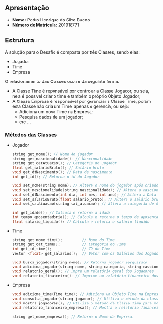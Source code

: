 ## Apresentação
- **Nome:** Pedro Henrique da Silva Bueno
- **Número de Matrícula:** 201918771

## Estrutura
A solução para o Desafio é composta por três Classes, sendo elas:

- Jogador
- Time
- Empresa

O relacionamento das Classes ocorre da seguinte forma:
- A Classe Time é reponsável por controlar a Classe Jogador, ou seja, nela é possível criar o time e também o próprio Objeto Jogador;
- A Classe Empresa é responsável por gerenciar a Classe Time, porém esta Classe não cria um Time, apenas o gerencia, ou seja:
    - Adiciona um novo Time na Empresa;
    - Pesquisa dados de um jogador;
    - etc ...

### Métodos das Classes
- Jogador
    ```c++
    string get_nome(); // Nome do jogador
    string get_nascionalidade(); // Nascionalidade
    string get_catAtuacao(); // Categoria do Jogador
    float get_salarioBruto(); // Salário bruto
    void get_dtNascimento(); // Data de nascimento
    int get_id(); // Retorna o id do Jogador

    void set_nome(string nome); // Altera o nome do jogador após criado
    void set_nascionalidade(string nascionalidade); // Altera a nascionalidade após criado
    void set_dtNascimento(int dia, int mes, int ano); // Altera a Data de nascimento após criado
    void set_salarioBruto(float salario_bruto); // Altera o salário bruto após criado
    void set_catAtuacao(string cat_atuacao); // Altera a categoria de Atuação após criado

    int get_idade(); // Calcula e retorna a idade
    int tempo_aposentadoria(); // Calcula e retorna o tempo de aposentadoria, se retornar <0 o jogador já está aposentado
    float salario_liquido(); // Calcula e retorna o salário líquido
    ```
- Time
    ```c++
    string get_nome_time();         // Nome do Time
    string get_cat_time();          // Categoria do Time
    int get_id_time();              // ID do Time
    vector <float> get_salarios();  // Vetor com os Salários dos Jogadores

    void busca_jogador(string nome); // Retorna jogador pesquisado
    void adiciona_jogador(string nome, string categoria, string nascionalidade,int dia, int mes, int ano, float salario_bruto); // Cria um novo jogador e Adiciona ao Time
    void relatorio_geral(); // Impre um relatório geral dos Jogadores
    void relatorio_financeiro(); // Imprime um relatório financeiro dos jogadores
    ```
- Empresa
    ```c++
    void adiciona_time(Time time); // Adiciona um Objeto Time na Empresa
    void consulta_jogador(string jogador); // Utiliza o método da classe Time para procurar um jogador
    void mostra_jogadores(); // Utiliza o método da Classe Time para mostrar todos os Jogadores
    void relatorio_financeiro_empresa(); // Mostra o relatório financeiro da Empresa

    string get_nome_empresa(); // Retorna o Nome da Empresa.
    ```